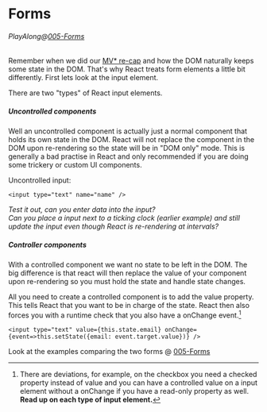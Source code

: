 # Forms

###### PlayAlong@[005-Forms](https://github.com/Psvensso/react-starter/blob/example-components/Scripts/Examples/Components/005-Forms.tsx)

Remember when we did our [MV\* re-cap](/basics-of-react.md) and how the DOM naturally keeps some state in the DOM. That's why React treats form elements a little bit differently. First lets look at the input element.

There are two "types" of React input elements.

##### Uncontrolled components

Well an uncontrolled component is actually just a normal component that holds its own state in the DOM. React will not replace the component in the DOM upon re-rendering so the state will be in "DOM only" mode. This is generally a bad practise in React and only recommended if you are doing some trickery or custom UI components.

Uncontrolled input:

```
<input type="text" name="name" />
```





_Test it out, can you enter data into the input?  
Can you place a input next to a ticking clock \(earlier example\) and still update the input even though React is re-rendering at intervals?_





##### Controller components

With a controlled  component we want no state to be left in the DOM. The big difference is that react will then replace the value of your component upon re-rendering so you must hold the state and handle state changes.

All you need to create a controlled component is to add the value property. This tells React that you want to be in charge of the state. React then also forces you with a runtime check that you also have a onChange event.[^1]

```
<input type="text" value={this.state.email} onChange={event=>this.setState({email: event.target.value})} />

```

Look at the examples comparing the two forms @ [005-Forms](https://github.com/Psvensso/react-starter/blob/example-components/Scripts/Examples/Components/005-Forms.tsx)  














[^1]: There are deviations, for example, on the checkbox you need a checked property instead of value and you can have a controlled value on a input element without a onChange if you have a read-only property as well. **Read up on each type of input element.**

